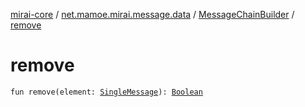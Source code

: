 [mirai-core](../../index.md) / [net.mamoe.mirai.message.data](../index.md) / [MessageChainBuilder](index.md) / [remove](./remove.md)

# remove

`fun remove(element: `[`SingleMessage`](../-single-message/index.md)`): `[`Boolean`](https://kotlinlang.org/api/latest/jvm/stdlib/kotlin/-boolean/index.html)